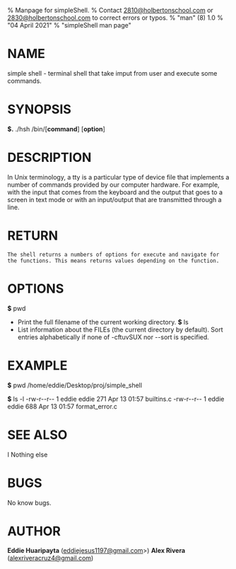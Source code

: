 % Manpage for simpleShell.
% Contact 2810@holbertonschool.com or 2830@holbertonschool.com to correct errors or typos.
% "man" (8) 1.0 
% "04 April 2021" 
% "simpleShell man page"

# NAME
simple shell - terminal shell that take imput from user and execute some commands.

# SYNOPSIS
**$.** ./hsh
/bin/[**command**] [**option**]

# DESCRIPTION
In Unix terminology, a tty is a particular type of device file that implements a number of commands provided by our computer hardware. For example, with the input that comes from the keyboard and the output that goes to a screen in text mode or with an input/output that are transmitted through a line.

# RETURN 
    The shell returns a numbers of options for execute and navigate for the functions. This means returns values depending on the function.

# OPTIONS

**$** pwd
- Print the full filename of the current working directory.
**$** ls
- List  information  about  the FILEs (the current directory by default). Sort entries alphabetically if none of -cftuvSUX nor --sort  is  specified.

# EXAMPLE

**$** pwd
/home/eddie/Desktop/proj/simple_shell

**$** ls -l
-rw-r--r-- 1 eddie eddie    271 Apr 13 01:57 builtins.c
-rw-r--r-- 1 eddie eddie    688 Apr 13 01:57 format_error.c

# SEE ALSO
I Nothing else

# BUGS
No know bugs.

# AUTHOR
**Eddie Huaripayta** (eddiejesus1197@gmail.com>)
**Alex Rivera** (alexriveracruz4@gmail.com)
